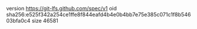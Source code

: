 version https://git-lfs.github.com/spec/v1
oid sha256:e525f342a254ce1ffe8f844eafd4b4e0b4bb7e75e385c071c1f8b54603bfa0c4
size 46581
